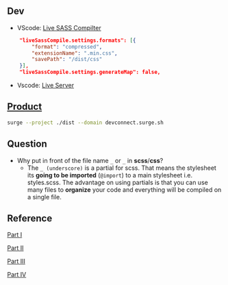 ## Dev
- VScode: [Live SASS Compilter](https://marketplace.visualstudio.com/items?itemName=ritwickdey.live-sass)
```json
    "liveSassCompile.settings.formats": [{
        "format": "compressed",
        "extensionName": ".min.css",
        "savePath": "/dist/css"
    }],
    "liveSassCompile.settings.generateMap": false,
```
- Vscode: [Live Server](https://marketplace.visualstudio.com/items?itemName=ritwickdey.LiveServer)

## [Product](http://devconnect.surge.sh)
```sh
surge --project ./dist --domain devconnect.surge.sh
```
## Question

- Why put in front of the file name `_` or `_` in **scss**/**css**?
  - The `_ (underscore)` is a partial for scss. That means the stylesheet its **going to be imported** (`@import`) to a main stylesheet i.e. styles.scss. The advantage on using partials is that you can use many files to **organize** your code and everything will be compiled on a single file.

## Reference
[Part I](https://www.youtube.com/watch?v=IFM9hbapeA0&t=879s)

[Part II](https://www.youtube.com/watch?v=xoxJxifNWPE&t=10s)

[Part III](https://www.youtube.com/watch?v=j9d7e9_fVu0&t=1490s)

[Part IV](https://www.youtube.com/watch?v=OwllppdFQ3U&t=1s)